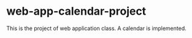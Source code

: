 # web-app-calendar-project
This is the project of web application class. A calendar is implemented.
